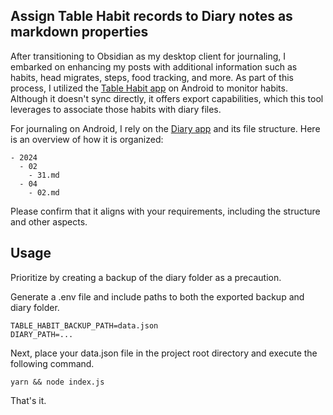 ## Assign Table Habit records to Diary notes as markdown properties

After transitioning to Obsidian as my desktop client for journaling, I embarked on enhancing my posts with additional information such as habits, head migrates, steps, food tracking, and more. As part of this process, I utilized the [Table Habit app](https://github.com/FriesI23/mhabit) on Android to monitor habits. Although it doesn't sync directly, it offers export capabilities, which this tool leverages to associate those habits with diary files.

For journaling on Android, I rely on the [Diary app](https://github.com/billthefarmer/diary) and its file structure. Here is an overview of how it is organized:

```
- 2024
  - 02
    - 31.md
  - 04
    - 02.md
```

Please confirm that it aligns with your requirements, including the structure and other aspects.

## Usage

Prioritize by creating a backup of the diary folder as a precaution.

Generate a .env file and include paths to both the exported backup and diary folder.
```
TABLE_HABIT_BACKUP_PATH=data.json
DIARY_PATH=...
```

Next, place your data.json file in the project root directory and execute the following command.

```
yarn && node index.js
```

That's it.

